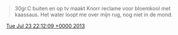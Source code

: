 > 30gr\.C buiten en op tv maakt Knorr reclame voor bloemkool met kaassaus\. Het water loopt me over mijn rug, nog niet in de mond\.

<img src="../../media/tweet.ico" width="12" /> [Tue Jul 23 22:12:09 +0000 2013](https://twitter.com/DromerDenker/status/359798112627339265)